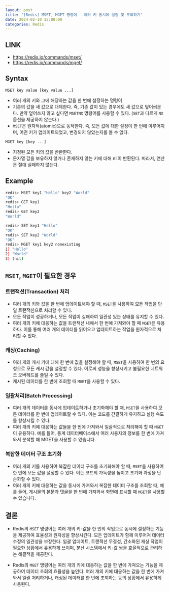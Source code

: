 ```yaml
---
layout: post
title: "[Redis] MSET, MGET 명령어 - 여러 키 동시에 설정 및 조회하기"
date: 2024-02-10 15:00:00
categories: Redis
---
```


## LINK

- https://redis.io/commands/mset/
- https://redis.io/commands/mget/

## Syntax

```
MSET key value [key value ...]
```

- 여러 개의 키와 그에 해당하는 값을 한 번에 설정하는 명령어
- 기존의 값을 새 값으로 대체한다. 즉, 기존 값이 있는 경우에도 새 값으로 덮어씌운다. 만약 덮어쓰지 않고 싶다면 `MSETNX` 명령어를 사용할 수 있다. (`SET`과 다르게 `NX`옵션을 제공하지 않는다.)
- `MSET`은 원자적(atomic)으로 동작한다. 즉, 모든 값에 대한 설정이 한 번에 이루어지며, 어떤 키가 업데이트되었고, 변경되지 않았는지를 볼 수 없다.

```
MGET key [key ...]
```

- 지정된 모든 키의 값을 반환한다.
- 문자열 값을 보유하지 않거나 존재하지 않는 키에 대해 nil이 반환된다. 따라서, 연산은 절대 실패하지 않는다.

## Example

```bash
redis> MSET key1 "Hello" key2 "World"
"OK"
redis> GET key1
"Hello"
redis> GET key2
"World"
```

```bash
redis> SET key1 "Hello"
"OK"
redis> SET key2 "World"
"OK"
redis> MGET key1 key2 nonexisting
1) "Hello"
2) "World"
3) (nil)
```

## `MSET`, `MGET`이 필요한 경우

### 트랜잭션(Transaction) 처리

- 여러 개의 키와 값을 한 번에 업데이트해야 할 때, `MSET`을 사용하여 모든 작업을 단일 트랜잭션으로 처리할 수 있다.
- 모든 작업이 성공하거나, 모든 작업이 실패하여 일관성 있는 상태를 유지할 수 있다.
- 여러 개의 키에 대응하는 값을 트랜잭션 내에서 한 번에 가져와야 할 때 `MGET`은 유용하다. 이를 통해 여러 개의 데이터를 읽어오고 업데이트하는 작업을 원자적으로 처리할 수 있다.

### 캐싱(Caching)

- 여러 개의 캐시 키에 대해 한 번에 값을 설정해야 할 때, `MSET`을 사용하여 한 번의 요청으로 모든 캐시 값을 설정할 수 있다. 이로써 성능을 향상시키고 불필요한 네트워크 오버헤드를 줄일 수 있다.
- 캐시된 데이터를 한 번에 조회할 때 `MGET`을 사용할 수 있다.

### 일괄처리(Batch Processing)

- 여러 개의 데이터를 동시에 업데이트하거나 초기화해야 할 때, `MSET`을 사용하여 모든 데이터를 한 번에 업데이트할 수 있다. 이는 코드를 간결하게 유지하고 실행 속도를 향상시킬 수 있다.
- 여러 개의 키에 대응하는 값들을 한 번에 가져와서 일괄적으로 처리해야 할 때 `MGET`이 유용하다. 예를 들어, 통계 데이터베이스에서 여러 사용자의 정보를 한 번에 가져와서 분석할 때 MGET을 사용할 수 있습니다.

### 복잡한 데이터 구조 초기화

- 여러 개의 키를 사용하여 복잡한 데이터 구조를 초기화해야 할 때, `MSET`을 사용하여 한 번에 모든 값을 설정할 수 있다. 이는 코드의 가독성을 높이고 초기화 과정을 단순화할 수 있다.
- 여러 개의 키에 대응하는 값을 동시에 가져와서 복잡한 데이터 구조를 조회할 때, 예를 들어, 게시물의 본문과 댓글을 한 번에 가져와서 화면에 표시할 때 `MGET`을 사용할 수 있습니다.

## 결론

- Redis의 `MSET` 명령어는 여러 개의 키-값을 한 번의 작업으로 동시에 설정하는 기능을 제공하여 효율성과 원자성을 향상시킨다. 모든 업데이트가 함께 이루어져 데이터 수정의 일관성을 보장한다. 일괄 업데이트, 트랜잭션 무결성, 간소화된 캐싱 작업이 필요한 상황에서 유용하게 쓰이며, 분산 시스템에서 키-값 쌍을 효율적으로 관리하는 해결책을 제공한다.

- Redis의 `MGET` 명령어는 여러 개의 키에 대응하는 값을 한 번에 가져오는 기능을 제공하여 데이터 조회의 효율성을 높인다. 여러 개의 키에 대응하는 값을 한 번에 가져와서 일괄 처리하거나, 캐싱된 데이터를 한 번에 조회하는 등의 상황에서 유용하게 사용된다.
